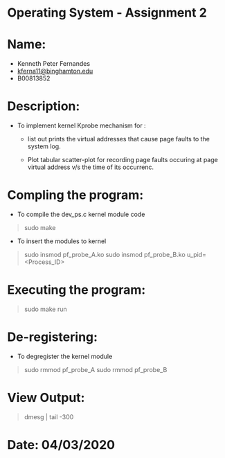 # Operating System - Assignment 2

# Name:
- Kenneth Peter Fernandes
- <kferna11@binghamton.edu>
- B00813852

# Description:
- To implement kernel Kprobe mechanism for :

    - list out prints the virtual addresses that cause page faults to the system log.

    - Plot tabular scatter-plot for recording page faults occuring at page virtual address v/s the time of its occurrenc.

# Compling the program:
- To compile the dev_ps.c kernel module code
 > sudo make 

- To insert the modules to kernel
 > sudo insmod pf_probe_A.ko 
 > sudo insmod pf_probe_B.ko u_pid=<Process_ID>

# Executing the program:
 > sudo make run

# De-registering:
- To degregister the kernel module
 > sudo rmmod pf_probe_A
 > sudo rmmod pf_probe_B

# View Output:
> dmesg | tail -300

# Date: 04/03/2020
